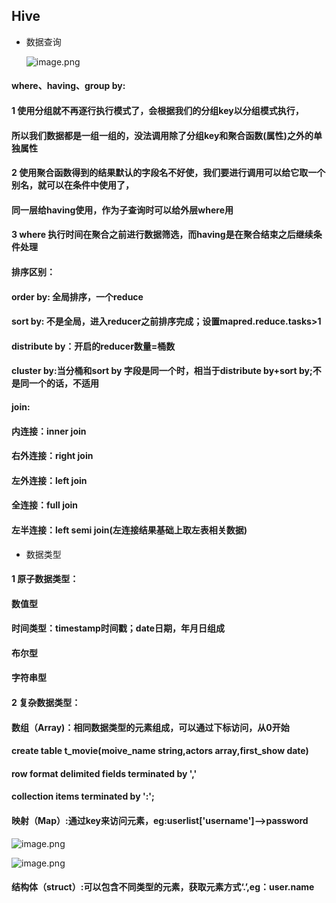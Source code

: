 
## Hive

* 数据查询
    
    ![image.png](https://upload-images.jianshu.io/upload_images/14466577-afbb6b13348402b1.png?imageMogr2/auto-orient/strip%7CimageView2/2/w/1240)
    
#### where、having、group by:
#### 1 使用分组就不再逐行执行模式了，会根据我们的分组key以分组模式执行，
#### 所以我们数据都是一组一组的，没法调用除了分组key和聚合函数(属性)之外的单独属性
#### 2 使用聚合函数得到的结果默认的字段名不好使，我们要进行调用可以给它取一个别名，就可以在条件中使用了，
#### 同一层给having使用，作为子查询时可以给外层where用
#### 3 where 执行时间在聚合之前进行数据筛选，而having是在聚合结束之后继续条件处理
#### 排序区别：
#### order by: 全局排序，一个reduce
#### sort  by: 不是全局，进入reducer之前排序完成；设置mapred.reduce.tasks>1
#### distribute by：开启的reducer数量=桶数
#### cluster by:当分桶和sort by 字段是同一个时，相当于distribute by+sort  by;不是同一个的话，不适用
#### join:
#### 内连接：inner join
#### 右外连接：right join
#### 左外连接：left join
#### 全连接：full join
#### 左半连接：left semi join(左连接结果基础上取左表相关数据)
* 数据类型
#### 1 原子数据类型：
#### 数值型
#### 时间类型：timestamp时间戳；date日期，年月日组成
#### 布尔型
#### 字符串型
#### 2 复杂数据类型：
#### 数组（Array)：相同数据类型的元素组成，可以通过下标访问，从0开始
#### create table t_movie(moive_name string,actors array<string>,first_show date)
#### row format delimited fields terminated by ','
#### collection items terminated by ':';
#### 映射（Map）:通过key来访问元素，eg:userlist['username']-->password

   ![image.png](https://upload-images.jianshu.io/upload_images/14466577-912fcc4414cb51a0.png?imageMogr2/auto-orient/strip%7CimageView2/2/w/1240)

   ![image.png](https://upload-images.jianshu.io/upload_images/14466577-3c3013a30344a6c9.png?imageMogr2/auto-orient/strip%7CimageView2/2/w/1240) 

#### 结构体（struct）:可以包含不同类型的元素，获取元素方式‘.’,eg：user.name
